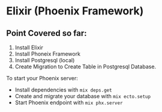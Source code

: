 # Elixir (Phoenix Framework)

## Point Covered so far:

  1. Install Elixir
  2. Install Phoneix Framework
  3. Install Postgresql (local)
  4. Create Migration to Create Table in Postgresql Database.
  
To start your Phoenix server:

  * Install dependencies with `mix deps.get`
  * Create and migrate your database with `mix ecto.setup`
  * Start Phoenix endpoint with `mix phx.server`
